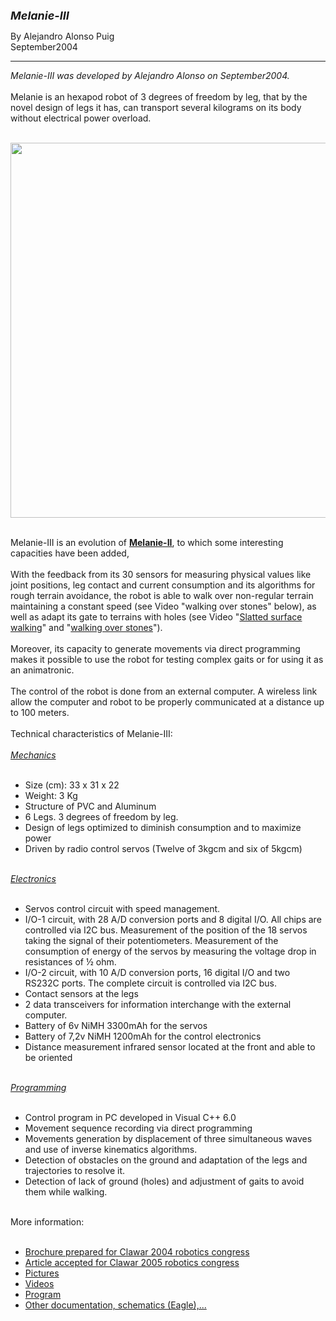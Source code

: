 <html>

<head>
<meta http-equiv="Content-Language" content="es">
<meta name="GENERATOR" content="Microsoft FrontPage 4.0">
<meta name="ProgId" content="FrontPage.Editor.Document">
</head>

<font size="4"><b><i>Melanie-III&nbsp;</i></b></font>
      <p>By Alejandro Alonso Puig<br>
      September2004<br>
 
<hr>
<i>Melanie-III was developed by Alejandro Alonso on September2004.&nbsp;</i><br />
<br />
Melanie is an hexapod robot of 3 degrees of freedom by leg, that by the novel design of legs it has, can transport several kilograms on its body without electrical power overload.<br />
<br />
<p align="center"><img border="0" src="http://4.bp.blogspot.com/-3l92lLNt-Kg/UuOoSY3xTeI/AAAAAAAAJZU/NN8-IHNpoCs/s1600/melanie3.jpg" width="600" ></p>
<br />
Melanie-III is an evolution of <b><u><a href="http://automacomp.blogspot.com.es/2004/04/melanie-ii-robust-hexapod-robot-of-3.html">Melanie-II</a></u></b>, to which some interesting capacities have been added,<br />
<br />
With the feedback from its 30 sensors for measuring physical values like joint positions, leg contact and current consumption and its algorithms for rough terrain avoidance, the robot is able to walk over non-regular terrain maintaining a constant speed (see Video "walking over stones" below), as well as adapt its gate to terrains with holes (see Video "<a href="https://youtu.be/Cl6G_STcm2E">Slatted surface walking</a>" and "<a href="https://youtu.be/O6VCSf8G-X0">walking over stones</a>").<br />
<br />
Moreover, its capacity to generate movements via direct programming makes it possible to use the robot for testing complex gaits or for using it as an animatronic.<br />
<br />
The control of the robot is done from an external computer. A wireless link allow the computer and robot to be properly communicated at a distance up to 100 meters.<br />
<br />
Technical characteristics of Melanie-III:<br />
<br />
<u><i>Mechanics</i></u><br />
<br />
<ul>
<li>Size (cm): 33 x 31 x 22</li>
<li>Weight: 3 Kg</li>
<li>Structure of PVC and Aluminum</li>
<li>6 Legs. 3 degrees of freedom by leg.</li>
<li>Design of legs optimized to diminish consumption and to maximize power&nbsp;</li>
<li>Driven by radio control servos (Twelve of 3kgcm and six of 5kgcm)</li>
</ul>
<br />
<u><i>Electronics</i></u><br />
<br />
<ul>
<li>Servos control circuit with speed management.</li>
<li>I/O-1 circuit, with 28 A/D conversion ports and 8 digital I/O. All chips are controlled via I2C bus. Measurement of the position of the 18 servos taking the signal of their potentiometers. Measurement of the consumption of energy of the servos by measuring the voltage drop in resistances of ½ ohm.&nbsp;</li>
<li>I/O-2 circuit, with 10 A/D conversion ports, 16 digital I/O and two RS232C ports. The complete circuit is controlled via I2C bus.</li>
<li>Contact sensors at the legs</li>
<li>2 data transceivers for information interchange with the external computer.</li>
<li>Battery of 6v NiMH 3300mAh for the servos</li>
<li>Battery of 7,2v NiMH 1200mAh for the control electronics</li>
<li>Distance measurement infrared sensor located at the front and able to be oriented</li>
</ul>
<br />
<u><i>Programming</i></u><br />
<br />
<ul>
<li>Control program in PC developed in Visual C++ 6.0</li>
<li>Movement sequence recording via direct programming</li>
<li>Movements generation by displacement of three simultaneous waves and use of inverse kinematics algorithms.</li>
<li>Detection of obstacles on the ground and adaptation of the legs and trajectories to resolve it.</li>
<li>Detection of lack of ground (holes) and adjustment of gaits to avoid them while walking.</li>
</ul>
<br />
More information:<br />
<br />
<ul>
<li><a href="Documentation\melanieIIIenbrochure.pdf">Brochure prepared for Clawar 2004 robotics congress</a></li>
<li><a href="Documentation\melanieIIIclawar05.pdf">Article accepted for Clawar 2005 robotics congress</a></li>
<li><a href="Melanie-III_Pics">Pictures</a></li>
<li><a href="Melanie-III_Videos">Videos</a></li>
<li><a href="Melanie-III_Program">Program</a></li>
<li><a href="Documentation">Other documentation, schematics (Eagle),...</a></li>
</ul>
</body>

</html>